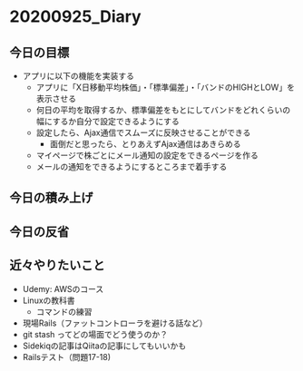 # 20200925_Diary

## 今日の目標

- アプリに以下の機能を実装する
  - アプリに「X日移動平均株価」・「標準偏差」・「バンドのHIGHとLOW」を表示させる
  - 何日の平均を取得するか、標準偏差をもとにしてバンドをどれくらいの幅にするか自分で設定できるようにする
  - 設定したら、Ajax通信でスムーズに反映させることができる
    - 面倒だと思ったら、とりあえずAjax通信はあきらめる
  - マイページで株ごとにメール通知の設定をできるページを作る
  - メールの通知をできるようにするところまで着手する

## 今日の積み上げ

## 今日の反省

## 近々やりたいこと

- Udemy: AWSのコース
- Linuxの教科書
  - コマンドの練習
- 現場Rails（ファットコントローラを避ける話など）
- git stash ってどの場面でどう使うのか？
- Sidekiqの記事はQiitaの記事にしてもいいかも
- Railsテスト（問題17-18)
